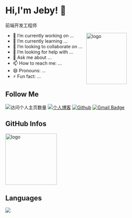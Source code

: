 # Hi,I'm Jeby! 👋
前端开发工程师

<img src="https://github-readme-stats.vercel.app/api?username=jeby007&show_icons=true&theme=vue" alt="logo" height="160" align="right" width="50%" />

- 🔭 I’m currently working on ...
- 🌱 I’m currently learning ...
- 👯 I’m looking to collaborate on ...
- 🤔 I’m looking for help with ...
- 💬 Ask me about ...
- 📫 How to reach me: ...
- 😄 Pronouns: ...
- ⚡ Fun fact: ...
## Follow Me
![访问个人主页数量](https://komarev.com/ghpvc/?username=Timo-coder-jeby&color=green)
[![个人博客](https://img.shields.io/badge/-笔记(blogs)-c14438?style=flat-square&logo=B&logoColor=white)](https://timo-coder-jeby.github.io/blogs/)
[![Github](https://img.shields.io/github/followers/Timo-coder-jeby?label=Github&style=social)](https://github.com/Timo-coder-jeby)
[![Gmail Badge](https://img.shields.io/badge/gmail-jeby001@gmail.com-Green?style=flat-square&logo=Gmail&logoColor=white&link=mailto:jeby001@gmail.com)](mailto:jeby001@gmail.com)

## GitHub Infos
<img src="https://github-profile-trophy.vercel.app/?username=timo-coder-jeby&theme=flat&column=7" alt="logo" height="160" align="center" style="margin: auto;" />

## Languages
<a href="https://github.com/Timo-coder-jeby">
  <img src="https://github-readme-stats.vercel.app/api/top-langs/?username=timo-coder-jeby&theme=vue" />
</a>

